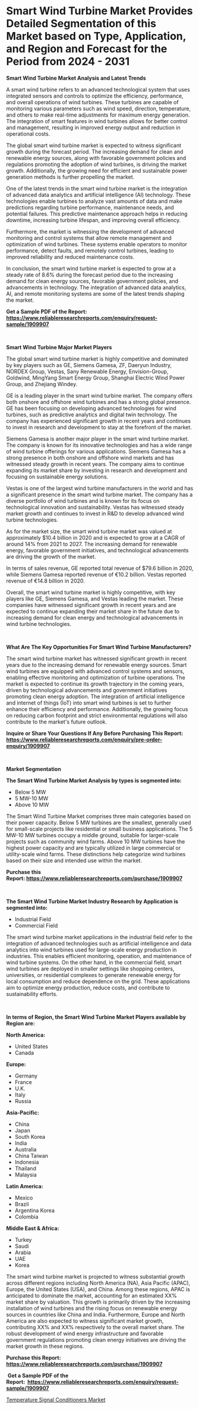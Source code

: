 <p><h1>Smart Wind Turbine Market Provides Detailed Segmentation of this Market based on Type, Application, and Region and Forecast for the Period from 2024 - 2031</h1></p><p><strong>Smart Wind Turbine Market Analysis and Latest Trends</strong></p>
<p><p>A smart wind turbine refers to an advanced technological system that uses integrated sensors and controls to optimize the efficiency, performance, and overall operations of wind turbines. These turbines are capable of monitoring various parameters such as wind speed, direction, temperature, and others to make real-time adjustments for maximum energy generation. The integration of smart features in wind turbines allows for better control and management, resulting in improved energy output and reduction in operational costs.</p><p>The global smart wind turbine market is expected to witness significant growth during the forecast period. The increasing demand for clean and renewable energy sources, along with favorable government policies and regulations promoting the adoption of wind turbines, is driving the market growth. Additionally, the growing need for efficient and sustainable power generation methods is further propelling the market.</p><p>One of the latest trends in the smart wind turbine market is the integration of advanced data analytics and artificial intelligence (AI) technology. These technologies enable turbines to analyze vast amounts of data and make predictions regarding turbine performance, maintenance needs, and potential failures. This predictive maintenance approach helps in reducing downtime, increasing turbine lifespan, and improving overall efficiency.</p><p>Furthermore, the market is witnessing the development of advanced monitoring and control systems that allow remote management and optimization of wind turbines. These systems enable operators to monitor performance, detect faults, and remotely control turbines, leading to improved reliability and reduced maintenance costs.</p><p>In conclusion, the smart wind turbine market is expected to grow at a steady rate of 8.6% during the forecast period due to the increasing demand for clean energy sources, favorable government policies, and advancements in technology. The integration of advanced data analytics, AI, and remote monitoring systems are some of the latest trends shaping the market.</p></p>
<p><strong>Get a Sample PDF of the Report:&nbsp; <a href="https://www.reliableresearchreports.com/enquiry/request-sample/1909907">https://www.reliableresearchreports.com/enquiry/request-sample/1909907</a></strong></p>
<p>&nbsp;</p>
<p><strong>Smart Wind Turbine Major Market Players</strong></p>
<p><p>The global smart wind turbine market is highly competitive and dominated by key players such as GE, Siemens Gamesa, ZF, Daeryun Industry, NORDEX Group, Vestas, Sany Renewable Energy, Envision-Group, Goldwind, MingYang Smart Energy Group, Shanghai Electric Wind Power Group, and Zhejiang Windey.</p><p>GE is a leading player in the smart wind turbine market. The company offers both onshore and offshore wind turbines and has a strong global presence. GE has been focusing on developing advanced technologies for wind turbines, such as predictive analytics and digital twin technology. The company has experienced significant growth in recent years and continues to invest in research and development to stay at the forefront of the market.</p><p>Siemens Gamesa is another major player in the smart wind turbine market. The company is known for its innovative technologies and has a wide range of wind turbine offerings for various applications. Siemens Gamesa has a strong presence in both onshore and offshore wind markets and has witnessed steady growth in recent years. The company aims to continue expanding its market share by investing in research and development and focusing on sustainable energy solutions.</p><p>Vestas is one of the largest wind turbine manufacturers in the world and has a significant presence in the smart wind turbine market. The company has a diverse portfolio of wind turbines and is known for its focus on technological innovation and sustainability. Vestas has witnessed steady market growth and continues to invest in R&D to develop advanced wind turbine technologies.</p><p>As for the market size, the smart wind turbine market was valued at approximately $10.4 billion in 2020 and is expected to grow at a CAGR of around 14% from 2021 to 2027. The increasing demand for renewable energy, favorable government initiatives, and technological advancements are driving the growth of the market.</p><p>In terms of sales revenue, GE reported total revenue of $79.6 billion in 2020, while Siemens Gamesa reported revenue of €10.2 billion. Vestas reported revenue of €14.8 billion in 2020.</p><p>Overall, the smart wind turbine market is highly competitive, with key players like GE, Siemens Gamesa, and Vestas leading the market. These companies have witnessed significant growth in recent years and are expected to continue expanding their market share in the future due to increasing demand for clean energy and technological advancements in wind turbine technologies.</p></p>
<p>&nbsp;</p>
<p><strong>What Are The Key Opportunities For Smart Wind Turbine Manufacturers?</strong></p>
<p><p>The smart wind turbine market has witnessed significant growth in recent years due to the increasing demand for renewable energy sources. Smart wind turbines are equipped with advanced control systems and sensors, enabling effective monitoring and optimization of turbine operations. The market is expected to continue its growth trajectory in the coming years, driven by technological advancements and government initiatives promoting clean energy adoption. The integration of artificial intelligence and internet of things (IoT) into smart wind turbines is set to further enhance their efficiency and performance. Additionally, the growing focus on reducing carbon footprint and strict environmental regulations will also contribute to the market's future outlook.</p></p>
<p><strong>Inquire or Share Your Questions If Any Before Purchasing This Report: <a href="https://www.reliableresearchreports.com/enquiry/pre-order-enquiry/1909907">https://www.reliableresearchreports.com/enquiry/pre-order-enquiry/1909907</a></strong></p>
<p>&nbsp;</p>
<p><strong>Market Segmentation</strong></p>
<p><strong>The Smart Wind Turbine Market Analysis by types is segmented into:</strong></p>
<p><ul><li>Below 5 MW</li><li>5 MW-10 MW</li><li>Above 10 MW</li></ul></p>
<p><p>The Smart Wind Turbine Market comprises three main categories based on their power capacity. Below 5 MW turbines are the smallest, generally used for small-scale projects like residential or small business applications. The 5 MW-10 MW turbines occupy a middle ground, suitable for larger-scale projects such as community wind farms. Above 10 MW turbines have the highest power capacity and are typically utilized in large commercial or utility-scale wind farms. These distinctions help categorize wind turbines based on their size and intended use within the market.</p></p>
<p><strong>Purchase this Report:&nbsp;<a href="https://www.reliableresearchreports.com/purchase/1909907">https://www.reliableresearchreports.com/purchase/1909907</a></strong></p>
<p>&nbsp;</p>
<p><strong>The Smart Wind Turbine Market Industry Research by Application is segmented into:</strong></p>
<p><ul><li>Industrial Field</li><li>Commercial Field</li></ul></p>
<p><p>The smart wind turbine market applications in the industrial field refer to the integration of advanced technologies such as artificial intelligence and data analytics into wind turbines used for large-scale energy production in industries. This enables efficient monitoring, operation, and maintenance of wind turbine systems. On the other hand, in the commercial field, smart wind turbines are deployed in smaller settings like shopping centers, universities, or residential complexes to generate renewable energy for local consumption and reduce dependence on the grid. These applications aim to optimize energy production, reduce costs, and contribute to sustainability efforts.</p></p>
<p>&nbsp;</p>
<p><strong>In terms of Region, the Smart Wind Turbine Market Players available by Region are:</strong></p>
<p>
    <p> <strong> North America: </strong>
        <ul>
            <li>United States</li>
            <li>Canada</li>
        </ul>
        </p> 
    <p> <strong> Europe: </strong>
        <ul>
            <li>Germany</li>
            <li>France</li>
            <li>U.K.</li>
            <li>Italy</li>
            <li>Russia</li>
        </ul>
        </p> 
    <p> <strong> Asia-Pacific: </strong>
        <ul>
            <li>China</li>
            <li>Japan</li>
            <li>South Korea</li>
            <li>India</li>
            <li>Australia</li>
            <li>China Taiwan</li>
            <li>Indonesia</li>
            <li>Thailand</li>
            <li>Malaysia</li>
        </ul>
        </p> 
    <p> <strong> Latin America: </strong>
        <ul>
            <li>Mexico</li>
            <li>Brazil</li>
            <li>Argentina Korea</li>
            <li>Colombia</li>
        </ul>
        </p> 
    <p> <strong> Middle East & Africa: </strong>
        <ul>
            <li>Turkey</li>
            <li>Saudi</li>
            <li>Arabia</li>
            <li>UAE</li>
            <li>Korea</li>
        </ul>
    </p>
    </p>
<p><p>The smart wind turbine market is projected to witness substantial growth across different regions including North America (NA), Asia Pacific (APAC), Europe, the United States (USA), and China. Among these regions, APAC is anticipated to dominate the market, accounting for an estimated XX% market share by valuation. This growth is primarily driven by the increasing installation of wind turbines and the rising focus on renewable energy sources in countries like China and India. Furthermore, Europe and North America are also expected to witness significant market growth, contributing XX% and XX% respectively to the overall market share. The robust development of wind energy infrastructure and favorable government regulations promoting clean energy initiatives are driving the market growth in these regions.</p></p>
<p><strong>Purchase this Report: <a href="https://www.reliableresearchreports.com/purchase/1909907">https://www.reliableresearchreports.com/purchase/1909907</a></strong></p>
<p>&nbsp;<strong>Get a Sample PDF of the Report:&nbsp;&nbsp;<a href="https://www.reliableresearchreports.com/enquiry/request-sample/1909907">https://www.reliableresearchreports.com/enquiry/request-sample/1909907</a></strong></p>
<p><strong></strong></p>
<p><p><a href="https://github.com/indrystar/Market-Research-Report-List-1/blob/main/temperature-signal-conditioners-market.md">Temperature Signal Conditioners Market</a></p></p>